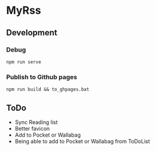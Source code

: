 
# MyRss

## Development

### Debug

`npm run serve`

### Publish to Github pages

`npm run build && to_ghpages.bat`


## ToDo

* Sync Reading list
* Better favicon
* Add to Pocket or Wallabag
* Being able to add to Pocket or Wallabag from ToDoList
